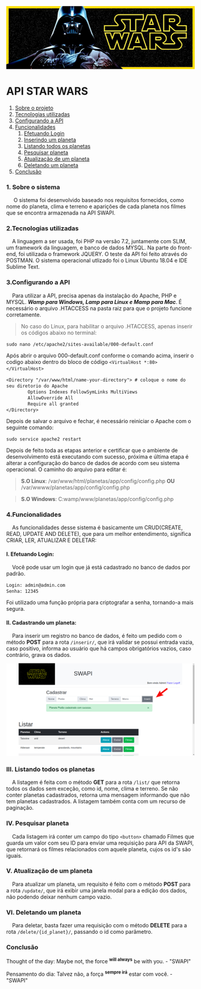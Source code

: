 <div align="center">
  <img src="img/markdown/star-wars.jpg"/> 
</div>

# API STAR WARS

<ol>
  <li><a href="#about">Sobre o projeto</a></li>
  <li><a href="#technology">Tecnologias utilizadas</a></li>
  <li><a href="#config">Configurando a API</a></li>
  <li><a href="#Funcionalidades">Funcionalidades</a>
    <ol>
      <li><a href="#Login">Efetuando Login</a></li>
      <li><a href="#insert">Inserindo um planeta</a></li>
      <li><a href="#read">Listando todos os planetas</a></li>
      <li><a href="#readId">Pesquisar planeta</a></li>
      <li><a href="#update">Atualização de um planeta</a></li>
      <li><a href="#delete">Deletando um planeta</a></li>
    </ol>
  </li>
  <li><a href="#conclusao">Conclusão</a>
 
</ol>

### <a name="about">1. Sobre o sistema</a> 

&nbsp;&nbsp;&nbsp;&nbsp; O sistema foi desenvolvido baseado nos requisitos fornecidos, como nome do planeta, clima e terreno e aparições de cada planeta nos filmes que se encontra armazenada na API SWAPI. 

### <a name="technology">2.Tecnologias utilizadas</a> 
&nbsp;&nbsp;&nbsp;&nbsp;A linguagem a ser usada, foi PHP na versão 7.2, juntamente com SLIM, um framework da linguagem, e banco de dados MYSQL. Na parte do front-end, foi utilizada o framework JQUERY.
O teste da API foi feito através do POSTMAN.
O sistema operacional utlizado foi o Linux Ubuntu 18.04 e IDE Sublime Text. 

### <a name="config">3.Configurando a API</a>  
&nbsp;&nbsp;&nbsp;&nbsp;Para utilizar a API, precisa apenas da instalação do Apache, PHP e MYSQL. ***Wamp para Windows, Lamp para Linux e Mamp para Mac***. É necessário o arquivo .HTACCESS na pasta raiz para que o projeto funcione corretamente. 

>No caso do Linux, para habilitar o arquivo .HTACCESS, apenas inserir os códigos abaixo no terminal:

```
sudo nano /etc/apache2/sites-available/000-default.conf
```

Após abrir o arquivo 000-default.conf conforme o comando acima, inserir o codigo abaixo dentro do bloco de código ```<VirtualHost *:80></VirtualHost>```

```
<Directory "/var/www/html/name-your-directory"> # coloque o nome do seu diretorio do Apache
        Options Indexes FollowSymLinks MultiViews
        AllowOverride All
        Require all granted
</Directory>
```

Depois de salvar o arquivo e fechar, é necessário reiniciar o Apache com o seguinte comando: 

```
sudo service apache2 restart
```

Depois de feito toda as etapas anterior e certificar que o ambiente de desenvolvimento está executando com sucesso, próxima e última etapa é alterar a configuração do banco de dados de acordo com seu sistema operacional. O caminho do arquivo para editar é: 

> **S.O Linux**: /var/www/html/planetas/app/config/config.php **OU** /var/wwww/planetas/app/config/config.php

> **S.O Windows**: C:wamp/www/planetas/app/config/config.php

### <a name="Funcionalidades">4.Funcionalidades</a>

&nbsp;&nbsp;&nbsp;&nbsp;As funcionalidades desse sistema é basicamente um CRUD(CREATE, READ, UPDATE AND DELETE), que para um melhor entendimento, significa CRIAR, LER, ATUALIZAR E DELETAR:

#### <a name="Login">I. Efetuando Login:</a>

&nbsp;&nbsp;&nbsp;&nbsp;Você pode usar um login que já está cadastrado no banco de dados por padrão.

```
Login: admin@admin.com
Senha: 12345
```

Foi utilizado uma função própria para criptografar a senha, tornando-a mais segura.

#### <a name="insert">II. Cadastrando um planeta:</a>

&nbsp;&nbsp;&nbsp;&nbsp;Para inserir um registro no banco de dados, é feito um pedido com o método **POST** para a rota ```/inserir/```, que irá validar se possui entrada vazia, caso positivo, informa ao usuário que há campos obrigatórios vazios, caso contrário, grava os dados.

<div align="center">
  <img src="img/markdown/tela1.jpg"/> 
</div>

### <a name="read">III. Listando todos os planetas</a>

&nbsp;&nbsp;&nbsp;&nbsp;A listagem é feita com o método **GET** para a rota ```/list/``` que retorna todos os dados sem exceção, como id, nome, clima e terreno. Se não conter planetas cadastrados, retorna uma mensagem informando que não tem planetas cadastrados. 
A listagem também conta com um recurso de paginação.

### <a name="readId">IV. Pesquisar planeta</a>

&nbsp;&nbsp;&nbsp;&nbsp;Cada listagem irá conter um campo do tipo ```<button>``` chamado Filmes que guarda um valor com seu ID para enviar uma requisição para API da SWAPI, que retornará os filmes relacionados com aquele planeta, cujos os id's são iguais.

### <a name="update">V. Atualização de um planeta</a>

&nbsp;&nbsp;&nbsp;&nbsp;Para atualizar um planeta, um requisito é feito com o método **POST** para a rota ```/update/```, que irá exibir uma janela modal para a edição dos dados, não podendo deixar nenhum campo vazio. 

### <a name="delete">VI. Deletando um planeta</a>

&nbsp;&nbsp;&nbsp;&nbsp;Para deletar, basta fazer uma requisição com o método **DELETE** para a rota ```/delete/{id_planet}/```, passando o id como parâmetro. 

### <a name="conclusao">Conclusão</a>

Thought of the day: Maybe not, the force **<sup>will always</sup>** be with you. - "SWAPI"

Pensamento do dia: Talvez não, a força **<sup>sempre irá</sup>** estar com você. - "SWAPI"